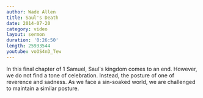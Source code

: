```yaml
---
author: Wade Allen
title: Saul's Death
date: 2014-07-20
category: video
layout: sermon
duration: '0:26:50'
length: 25933544
youtube: voOS4nD_Tew
---
```


In this final chapter of 1 Samuel, Saul's kingdom comes to an end. However, we do not find a tone of celebration. Instead, the posture of one of reverence and sadness. As we face a sin-soaked world, we are challenged to maintain a similar posture.
